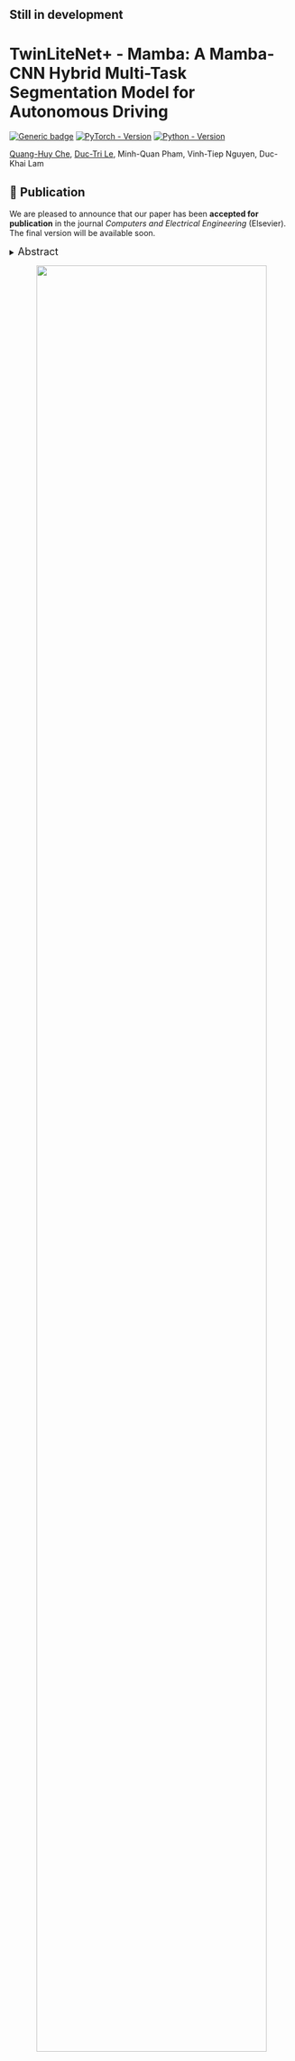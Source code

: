 
<h2> Still in development </h2>

<h1> TwinLiteNet+ - Mamba: A Mamba-CNN Hybrid Multi-Task Segmentation Model for Autonomous Driving
 </h1>



[![Generic badge](https://img.shields.io/badge/License-MIT-<COLOR>.svg?style=for-the-badge)](https://github.com/chequanghuy/TwinLiteNetPlus/main/LICENSE) 
[![PyTorch - Version](https://img.shields.io/badge/PYTORCH-1.8-red?style=for-the-badge&logo=pytorch)](https://pytorch.org/get-started/locally/) 
[![Python - Version](https://img.shields.io/badge/PYTHON-3.8-red?style=for-the-badge&logo=python&logoColor=white)](https://www.python.org/downloads/)
<br>

  [Quang-Huy Che](https://scholar.google.com/citations?user=k7lUdFAAAAAJ&hl=vi&authuser=2), [Duc-Tri Le](https://github.com/DucTriCE?tab=repositories), Minh-Quan Pham, Vinh-Tiep Nguyen, Duc-Khai Lam
</div>




## 📢 Publication

We are pleased to announce that our paper has been **accepted for publication** in the journal *Computers and Electrical Engineering* (Elsevier). 
The final version will be available soon.


<details>
  <summary>
  <font size="+1">Abstract</font>
  </summary>
Semantic segmentation is crucial for autonomous driving, particularly for Drivable Area and Lane Segmentation, ensuring safety and navigation. To address the high computational costs of current state-of-the-art (SOTA) models, this paper introduces TwinLiteNetPlus (TwinLiteNet+), a model adept at balancing efficiency and accuracy. TwinLiteNet+ incorporates standard and depth-wise separable dilated convolutions, reducing complexity while maintaining high accuracy. It is available in four configurations, from the robust 1.94 million-parameter TwinLiteNetPlus_Large to the ultra-compact 34K-parameter TwinLiteNetPlus_nano. Notably, TwinLiteNetPlus_Large attains a 92.9% mIoU for Drivable Area Segmentation and a 34.2% IoU for Lane Segmentation. These results notably outperform those of current SOTA models while requiring a computational cost that is approximately 11 times lower in terms of Floating Point Operations (FLOPs) compared to the existing SOTA model. Extensively tested on various embedded devices, TwinLiteNet+ demonstrates promising latency and power efficiency, underscoring its suitability for real-world autonomous vehicle applications.
</details>


<p align="center">
  <img src="https://github.com/user-attachments/assets/33418dc9-50a6-4c4b-8206-b1725d2f034e" width=90%> <br>

</p>

## Main Results

<p align="left">
  <img src="https://github.com/user-attachments/assets/fd17c313-ff9a-4044-a9c5-8c15b482606b" width=50%> <br>
  Comparison of evaluation metrics mIoU (Drivable Area Segmentation) - IoU (Lane Segmentation) - GFLOPs of various models on the BDD100K dataset.
</p>





| Model | Drivable Area mIoU (%) ↑ | Lane Accuracy (%) ↑ | Lane IoU (%) ↑ | FLOPS ↓ | #Params ↓ |
|--------|----------------|----------------|--------------|----------------|----------------|
| DeepLabV3+ | 90.9 | -- | 29.8 | 30.7G | 15.4M |
| SegForme | 92.3 | -- | 31.7 | 12.1G | 7.2M |
| R-CNNP | 90.2 | -- | 24.0 | -- | -- |
| YOLOP | 91.6 | -- | 26.5 | 8.11G | 5.53M |
| IALaneNet (ResNet-18) | 90.54 | -- | 30.39 | 89.83G | 17.05M |
| IALaneNet (ResNet-34) | 90.61 | -- | 30.46 | 139.46G | 27.16M |
| IALaneNet (ConvNeXt-tiny) | 91.29 | -- | 31.48 | 96.52G | 18.35M |
| IALaneNet (ConvNeXt-small) | 91.72 | -- | 32.53 | 200.07G | 39.97M |
| YOLOv8 (multi) | 84.2 | 81.7 | 24.3 | -- | -- |
| Sparse U-PDP | 91.5 | -- | 31.2 | -- | -- |
| TwinLiteNet | 91.3 | 77.8 | 31.1 | 3.9G | 0.44M |
| **TwinLiteNet+ Nano** | 87.3 | 70.2 | 23.3 | **0.57G** | **0.03M** |
| **TwinLiteNet+ Small** | 90.6 | 75.8 | 29.3 | 1.40G | 0.12M |
| **TwinLiteNet+ Medium** | 92.0 | 79.1 | 32.3 | 4.63G | 0.48M |
| **TwinLiteNet+ Large** | **92.9** | **81.9** | **34.2** | 17.58G | 1.94M |

**Notes:**
- ↑ indicates higher values are better.
- ↓ indicates lower values are better.
- "--" indicates unavailable values.


## Requirement

This codebase has been developed with python version 3..8, PyTorch 1.8.0 and torchvision 0.9.0
```setup
pip install torch==1.8.0+cu111 torchvision==0.9.0+cu111 torchaudio==0.8.0 -f https://download.pytorch.org/whl/torch_stable.html
```
or
```setup
conda install pytorch==1.8.0 torchvision==0.9.0 torchaudio==0.8.0 -c pytorch
```
See `requirements.txt` for additional dependencies and version requirements.
```setup
pip install -r requirements.txt
```


## Pre-trained Model
You can get the pre-trained model from <a href="https://drive.google.com/drive/folders/1EqBzUw0b17aEumZmWYrGZmbx_XJqU-vz?usp=sharing">google</a>.


## Dataset
For BDD100K: [imgs](https://bdd-data.berkeley.edu/), [drivable_area_annotations](https://drive.google.com/file/d/1xy_DhUZRHR8yrZG3OwTQAHhYTnXn7URv/view?usp=sharing), [lane_line_annotations](https://drive.google.com/file/d/1lDNTPIQj_YLNZVkksKM25CvCHuquJ8AP/view?usp=sharing)

We recommend the dataset directory structure to be the following:

```
# The id represent the correspondence relation
├─bdd100k
│ ├─images
│ │ ├─train
│ │ ├─val
│ ├─drivable_area_annotations
│ │ ├─train
│ │ ├─val
│ ├─lane_line_annotations
│ │ ├─train
│ │ ├─val
```

Update the your dataset path in the `./BDD100K.py`.

## Training

### Multi-task

```shell
python train.py --config '{nano/small/medium/large}'
```

### Single-task

```shell
python train_singletask.py --config '{nano/small/medium/large}' --task '{"DA"/"LL"}'  # DA for drivable area, LL for lane line 
```

## Evaluation

```shell
python val.py --config '{nano/small/medium/large}' --weight 'pretrained/{nano/small/medium/large}.pth'
```

## Demo

```shell
python demo.py --config '{nano/small/medium/large}' --weight 'pretrained/{nano/small/medium/large}.pth' --source 'pretrained/{images/videos}'
```


## License

TwinLiteNetPlus is released under the [MIT Licence](LICENSE).

## Acknowledgements



* [TwinLiteNet](https://github.com/chequanghuy/TwinLiteNet)
* [Partial Class Activation Attention for Semantic Segmentation](https://github.com/lsa1997/PCAA)
* [ESPNet](https://github.com/sacmehta/ESPNet)

## Citation

```BibTeX
@article{CHE2025110694,
     title = {TwinLiteNet+: An enhanced multi-task segmentation model for autonomous driving},
     journal = {Computers and Electrical Engineering},
     volume = {128},
     pages = {110694},
     year = {2025},
     issn = {0045-7906},
     doi = {https://doi.org/10.1016/j.compeleceng.2025.110694},
     url = {https://www.sciencedirect.com/science/article/pii/S0045790625006378}
}
```

